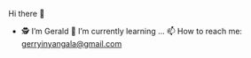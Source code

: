 Hi there 👋
- :detective: I’m Gerald
🌱 I’m currently learning ...
📫 How to reach me: gerryinyangala@gmail.com
